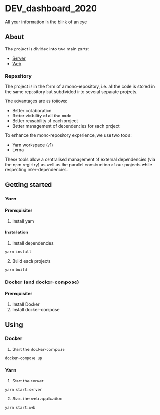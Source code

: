 # DEV_dashboard_2020
All your information in the blink of an eye

## About

The project is divided into two main parts:
- [Server](server)
- [Web](web)

### Repository

The project is in the form of a mono-repository, i.e. all the code is stored in the same repository but subdivided into several separate projects.

The advantages are as follows:
- Better collaboration
- Better visibility of all the code
- Better reusability of each project
- Better management of dependencies for each project

To enhance the mono-repository experience, we use two tools:
- Yarn workspace (v1)
- Lerna

These tools allow a centralised management of external dependencies (via the npm registry) as well as the parallel construction of our projects while respecting inter-dependencies.

## Getting started

### Yarn

#### Prerequisites

1. Install yarn

#### Installation

1. Install dependencies
```shell script
yarn install
```

2. Build each projects
```shell script
yarn build
```

### Docker (and docker-compose)

#### Prerequisites

1. Install Docker
2. Install docker-compose

## Using

### Docker

1. Start the docker-compose
```shell script
docker-compose up
```

### Yarn

1. Start the server
```shell script
yarn start:server
```

2. Start the web application
```shell script
yarn start:web
```
